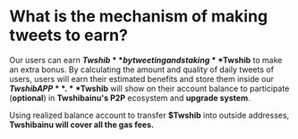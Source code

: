 # What is the mechanism of making tweets to earn?

Our users can earn **$Twshib** by tweeting and staking **$Twshib** to make an extra bonus. By calculating the amount and quality of daily tweets of users, users will earn their estimated benefits and store them inside our **$Twshib APP**. **$Twshib** will show on their account balance to participate (**optional**) in **Twshibainu's P2P** ecosystem and **upgrade system**.

Using realized balance account to transfer **$Twshib** into outside addresses, **Twshibainu will cover all the gas fees.**

